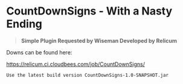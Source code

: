 CountDownSigns - With a Nasty Ending
====

>**Simple Plugin Requested by Wiseman Developed by Relicum**

Downs can be found here:

https://relicum.ci.cloudbees.com/job/CountDownSigns/

`Use the latest build version CountDownSigns-1.0-SNAPSHOT.jar`
 
